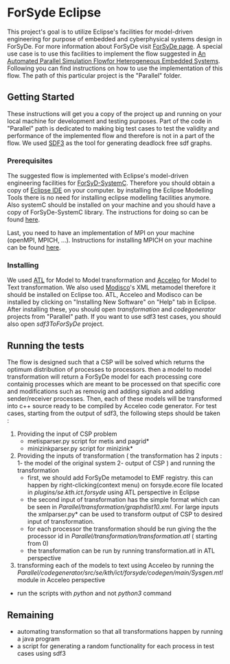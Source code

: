 # ForSyde Eclipse

This project's goal is to utilize Eclipse's facilities for model-driven engineering for purpose of embedded and cyberphysical systems design in ForSyDe. For more information about ForSyDe visit [ForSyDe page](https://forsyde.github.io/). A special use case is to use this facilities to implement the flow suggested in [An Automated Parallel Simulation Flowfor Heterogeneous Embedded Systems](https://www.google.com/url?sa=t&rct=j&q=&esrc=s&source=web&cd=1&cad=rja&uact=8&ved=2ahUKEwiHv6Kw6anhAhUvwlkKHeWaCP0QFjAAegQIAhAB&url=https%3A%2F%2Fieeexplore.ieee.org%2Fdocument%2F6513466%2F&usg=AOvVaw0yxEJfLf9Yi1igUNDDELRv). Following you can find instructions on how to use the implementation of this flow. The path of this particular project is the "Parallel" folder.

## Getting Started

These instructions will get you a copy of the project up and running on your local machine for development and testing purposes. Part of the code in "Parallel" path is dedicated to making big test cases to test the validity and performance of the implemented flow and therefore is not in a part of the flow. We used [SDF3](http://www.es.ele.tue.nl/sdf3/) as the tool for generating deadlock free sdf graphs. 

### Prerequisites

The suggested flow is implemented with Eclipse's model-driven engineering facilities for [ForSyD-SystemC](https://forsyde.github.io/ForSyDe-SystemC/). Therefore you should obtain a copy of [Eclipse IDE](https://www.eclipse.org/downloads/) on your computer. by installing the Eclipse Modelling Tools there is no need for installing eclipse modelling facilities anymore. Also systemC should be installed on your machine and you should have a copy of ForSyDe-SystemC library. The instructions for doing so can be found [here](https://forsyde.github.io/ForSyDe-SystemC/setup). 

Last, you need to have an implementation of MPI on your machine (openMPI, MPICH, ...). Instructions for installing MPICH on your machine can be found [here](http://mpitutorial.com/tutorials/installing-mpich2/). 

### Installing

We used [ATL]() for Model to Model transformation and [Acceleo]() for Model to Text transformation. We also used [Modisco]()'s XML metamodel therefore it should be installed on Eclipse too. ATL, Acceleo and Modisco can be installed by clicking on "Installing New Software" on "Help" tab in Eclipse. After installing these, you should open *transformation* and *codegenerator* projects from "Parallel" path. If you want to use sdf3 test cases, you should also open *sdf3ToForSyDe*  project.

## Running the tests

The flow is designed such that a CSP will be solved which returns the optimum distribution of processes to processors. then a model to model transformation will return a ForSyDe model for each processing core containig processes which are meant to be processed on that specific core and modifications such as removig and adding signals and adding sender/receiver processes. Then, each of these models will be transformed into c++ source ready to be compiled by Acceleo code generator. 
For test cases, starting from the output of sdf3, the following steps should be taken : 

1. Providing the input of CSP problem 
	* metisparser.py script for metis and pagrid*
	* minizinkparser.py script for minizink* 
1. Providing the inputs of transformation ( the transformation has 2 inputs : 1- the model of the original system 2- output of CSP ) and running the transformation
	* first, we should add ForSyDe metamodel to EMF registry. this can happen by right-clicking(context menu) on forsyde.ecore file located in *plugins/se.kth.ict.forsyde* using ATL perspective in Eclipse 
	* the second input of transformation has the simple format which can be seen in *Parallel/transformation/graphdist10.xml*. For large inputs the xmlparser.py* can be used to transform output of CSP to desired input of transformation.
	* for each processor the transformation should be run giving the the processor id in *Parallel/transformation/transformation.atl* ( starting from 0) 
	* the transformation can be run by running transformation.atl in ATL perspective
1. transforming each of the models to text using Acceleo by running the *Parallel/codegenerator/src/se/kth/ict/forsyde/codegen/main/Sysgen.mtl* module in Acceleo perspective 

* run the scripts with *python* and not *python3* command

## Remaining

* automating transformation so that all transformations happen by running a java program 
* a script for generating a random functionality for each process in test cases using sdf3


